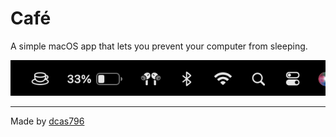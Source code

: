 # Café

A simple macOS app that lets you prevent your computer from sleeping.

![Menu Bar Icon](images/menu_bar.png)

---
Made by [dcas796](https://dcas796.github.com/)
